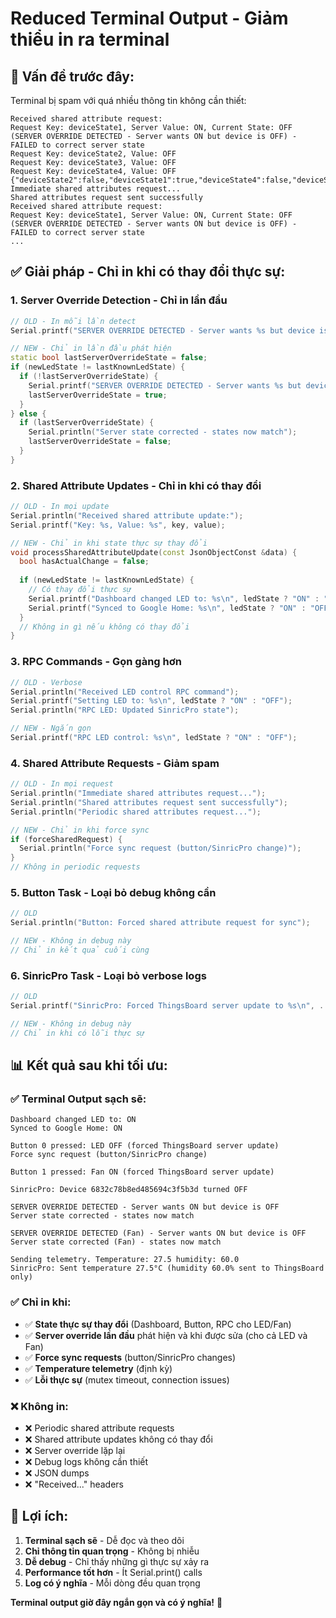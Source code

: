 # Reduced Terminal Output - Giảm thiểu in ra terminal

## 🚨 **Vấn đề trước đây:**

Terminal bị spam với quá nhiều thông tin không cần thiết:

```
Received shared attribute request:
Request Key: deviceState1, Server Value: ON, Current State: OFF (SERVER OVERRIDE DETECTED - Server wants ON but device is OFF) - FAILED to correct server state
Request Key: deviceState2, Value: OFF
Request Key: deviceState3, Value: OFF
Request Key: deviceState4, Value: OFF
{"deviceState2":false,"deviceState1":true,"deviceState4":false,"deviceState3":false}
Immediate shared attributes request...
Shared attributes request sent successfully
Received shared attribute request:
Request Key: deviceState1, Server Value: ON, Current State: OFF (SERVER OVERRIDE DETECTED - Server wants ON but device is OFF) - FAILED to correct server state
...
```

## ✅ **Giải pháp - Chỉ in khi có thay đổi thực sự:**

### 1. **Server Override Detection - Chỉ in lần đầu**

```cpp
// OLD - In mỗi lần detect
Serial.printf("SERVER OVERRIDE DETECTED - Server wants %s but device is %s", ...);

// NEW - Chỉ in lần đầu phát hiện
static bool lastServerOverrideState = false;
if (newLedState != lastKnownLedState) {
  if (!lastServerOverrideState) {
    Serial.printf("SERVER OVERRIDE DETECTED - Server wants %s but device is %s\n", ...);
    lastServerOverrideState = true;
  }
} else {
  if (lastServerOverrideState) {
    Serial.println("Server state corrected - states now match");
    lastServerOverrideState = false;
  }
}
```

### 2. **Shared Attribute Updates - Chỉ in khi có thay đổi**

```cpp
// OLD - In mọi update
Serial.println("Received shared attribute update:");
Serial.printf("Key: %s, Value: %s", key, value);

// NEW - Chỉ in khi state thực sự thay đổi
void processSharedAttributeUpdate(const JsonObjectConst &data) {
  bool hasActualChange = false;
  
  if (newLedState != lastKnownLedState) {
    // Có thay đổi thực sự
    Serial.printf("Dashboard changed LED to: %s\n", ledState ? "ON" : "OFF");
    Serial.printf("Synced to Google Home: %s\n", ledState ? "ON" : "OFF");
  }
  // Không in gì nếu không có thay đổi
}
```

### 3. **RPC Commands - Gọn gàng hơn**

```cpp
// OLD - Verbose
Serial.println("Received LED control RPC command");
Serial.printf("Setting LED to: %s\n", ledState ? "ON" : "OFF");
Serial.println("RPC LED: Updated SinricPro state");

// NEW - Ngắn gọn
Serial.printf("RPC LED control: %s\n", ledState ? "ON" : "OFF");
```

### 4. **Shared Attribute Requests - Giảm spam**

```cpp
// OLD - In mọi request
Serial.println("Immediate shared attributes request...");
Serial.println("Shared attributes request sent successfully");
Serial.println("Periodic shared attributes request...");

// NEW - Chỉ in khi force sync
if (forceSharedRequest) {
  Serial.println("Force sync request (button/SinricPro change)");
}
// Không in periodic requests
```

### 5. **Button Task - Loại bỏ debug không cần**

```cpp
// OLD
Serial.println("Button: Forced shared attribute request for sync");

// NEW - Không in debug này
// Chỉ in kết quả cuối cùng
```

### 6. **SinricPro Task - Loại bỏ verbose logs**

```cpp
// OLD
Serial.printf("SinricPro: Forced ThingsBoard server update to %s\n", ...);

// NEW - Không in debug này
// Chỉ in khi có lỗi thực sự
```

## 📊 **Kết quả sau khi tối ưu:**

### ✅ **Terminal Output sạch sẽ:**

```
Dashboard changed LED to: ON
Synced to Google Home: ON

Button 0 pressed: LED OFF (forced ThingsBoard server update)
Force sync request (button/SinricPro change)

Button 1 pressed: Fan ON (forced ThingsBoard server update)

SinricPro: Device 6832c78b8ed485694c3f5b3d turned OFF

SERVER OVERRIDE DETECTED - Server wants ON but device is OFF
Server state corrected - states now match

SERVER OVERRIDE DETECTED (Fan) - Server wants ON but device is OFF
Server state corrected (Fan) - states now match

Sending telemetry. Temperature: 27.5 humidity: 60.0
SinricPro: Sent temperature 27.5°C (humidity 60.0% sent to ThingsBoard only)
```

### ✅ **Chỉ in khi:**
- ✅ **State thực sự thay đổi** (Dashboard, Button, RPC cho LED/Fan)
- ✅ **Server override lần đầu** phát hiện và khi được sửa (cho cả LED và Fan)
- ✅ **Force sync requests** (button/SinricPro changes)
- ✅ **Temperature telemetry** (định kỳ)
- ✅ **Lỗi thực sự** (mutex timeout, connection issues)

### ❌ **Không in:**
- ❌ Periodic shared attribute requests
- ❌ Shared attribute updates không có thay đổi
- ❌ Server override lặp lại
- ❌ Debug logs không cần thiết
- ❌ JSON dumps
- ❌ "Received..." headers

## 🎯 **Lợi ích:**

1. **Terminal sạch sẽ** - Dễ đọc và theo dõi
2. **Chỉ thông tin quan trọng** - Không bị nhiễu
3. **Dễ debug** - Chỉ thấy những gì thực sự xảy ra
4. **Performance tốt hơn** - Ít Serial.print() calls
5. **Log có ý nghĩa** - Mỗi dòng đều quan trọng

**Terminal output giờ đây ngắn gọn và có ý nghĩa!** 🎯 